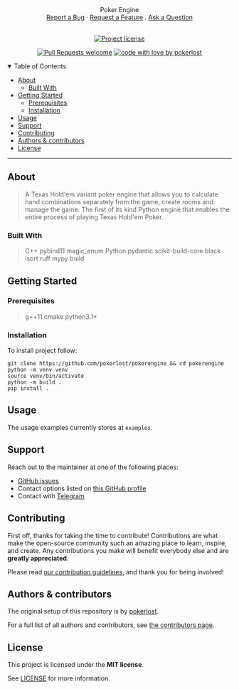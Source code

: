 <div align="center">
  Poker Engine
  <br />
  <a href="https://github.com/pokerlost/pokerengine/issues/new?assignees=&labels=bug&template=01_BUG_REPORT.md&title=bug%3A+">Report a Bug</a>
  ·
  <a href="https://github.com/pokerlost/pokerengine/issues/new?assignees=&labels=enhancement&template=02_FEATURE_REQUEST.md&title=feat%3A+">Request a Feature</a>
  .
  <a href="https://github.com/pokerlost/pokerengine/issues/new?assignees=&labels=question&template=04_SUPPORT_QUESTION.md&title=support%3A+">Ask a Question</a>
</div>

<div align="center">
<br />

[![Project license](https://img.shields.io/github/license/pokerlost/pokerengine.svg?style=flat-square)](LICENSE)

[![Pull Requests welcome](https://img.shields.io/badge/PRs-welcome-ff69b4.svg?style=flat-square)](https://github.com/pokerlost/pokerengine/issues?q=is%3Aissue+is%3Aopen+label%3A%22help+wanted%22)
[![code with love by pokerlost](https://img.shields.io/badge/%3C%2F%3E%20with%20%E2%99%A5%20by-pokerlost-ff1414.svg?style=flat-square)](https://github.com/pokerlost)

</div>

<details open="open">
<summary>Table of Contents</summary>

- [About](#about)
    - [Built With](#built-with)
- [Getting Started](#getting-started)
    - [Prerequisites](#prerequisites)
    - [Installation](#installation)
- [Usage](#usage)
- [Support](#support)
- [Contributing](#contributing)
- [Authors & contributors](#authors--contributors)
- [License](#license)

</details>

---

## About

> A Texas Hold'em variant poker engine that allows you to calculate hand combinations separately from the game, create
> rooms and manage the game.
> The first of its kind Python engine that enables the entire process of playing Texas Hold'em Poker.

### Built With

> C++ pybind11 magic_enum Python pydantic scikit-build-core black isort ruff mypy build

## Getting Started

### Prerequisites

> g++11 cmake python3.1*

### Installation

To install project follow:

```shell
git clone https://github.com/pokerlost/pokerengine && cd pokerengine
python -m venv venv
source venv/bin/activate
python -m build .
pip install .
```

## Usage

The usage examples currently stores at `examples`.

## Support

Reach out to the maintainer at one of the following places:

- [GitHub issues](https://github.com/pokerlost/pokerengine/issues/new?assignees=&labels=question&template=04_SUPPORT_QUESTION.md&title=support%3A+)
- Contact options listed on [this GitHub profile](https://github.com/pokerlost)
- Contact with [Telegram](https://mlosu.t.me)

## Contributing

First off, thanks for taking the time to contribute! Contributions are what make the open-source community such an
amazing place to learn, inspire, and create. Any contributions you make will benefit everybody else and are **greatly
appreciated**.

Please read [our contribution guidelines](docs/CONTRIBUTING.md), and thank you for being involved!

## Authors & contributors

The original setup of this repository is by [pokerlost](https://github.com/pokerlost).

For a full list of all authors and contributors,
see [the contributors page](https://github.com/pokerlost/pokerengine/contributors).

## License

This project is licensed under the **MIT license**.

See [LICENSE](LICENSE) for more information.

